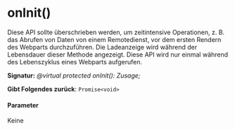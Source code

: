 # <a name="oninit"></a>onInit()




Diese API sollte überschrieben werden, um zeitintensive Operationen, z. B. das Abrufen von Daten von einem Remotedienst, vor dem ersten Rendern des Webparts durchzuführen. Die Ladeanzeige wird während der Lebensdauer dieser Methode angezeigt. Diese API wird nur einmal während des Lebenszyklus eines Webparts aufgerufen.

**Signatur:** _@virtual protected onInit(): Zusage<void>;_

**Gibt Folgendes zurück**: `Promise<void>`





#### <a name="parameters"></a>Parameter
Keine



